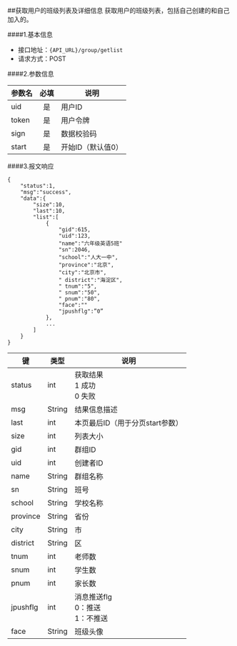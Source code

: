 ##获取用户的班级列表及详细信息
获取用户的班级列表，包括自己创建的和自己加入的。

####1.基本信息
- 接口地址：`{API_URL}/group/getlist` 
- 请求方式：POST


####2.参数信息  

| 参数名    | 必填      | 说明      |
| -------   |:-------:  |--------   |
| uid       | 是        | 用户ID    |
| token     | 是        | 用户令牌  |
| sign      | 是        | 数据校验码|
| start     | 是        | 开始ID（默认值0）    |

####3.报文响应

```
{
	"status":1,
	"msg":"success",
	"data":{
		"size":10,
		"last":10,		
		"list":[
			{
				"gid":615,
				"uid":123,
				"name":"六年级英语5班"
				"sn":2046,
				"school":"人大一中",
				"province":"北京",
				"city":"北京市",
				" district":"海淀区",
				" tnum":"5",
				" snum":"50",
				" pnum":"80",
				"face":""
				"jpushflg":”0”
			},
			...
		]
	}
}
```

|键    |类型  |说明  |
|--------|------|------|
|status  |int   |获取结果<br>1 成功<br>0 失败|
|msg     |String|结果信息描述|
|last    |int   |本页最后ID（用于分页start参数）|
|size    |int   |列表大小|
|gid     |int   |群组ID|
|uid     |int   |创建者ID|
|name    |String|群组名称|
|sn      |String|班号    |
|school  |String|学校名称|
|province|String|省份    |
|city    |String|市    |
|district|String|区    |
|tnum    |int   |老师数|
|snum    |int   |学生数|
|pnum    |int   |家长数|
|jpushflg|int   |消息推送flg<br>0：推送<br>1：不推送|
|face    |String|班级头像|
